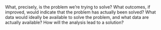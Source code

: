 What, precisely, is the problem we’re trying to solve?
What outcomes, if improved, would indicate that the problem has actually been solved?
What data would ideally be available to solve the problem, and what data are actually available?
How will the analysis lead to a solution?
